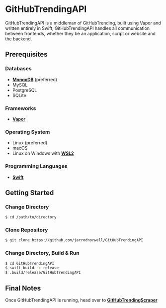 # GitHubTrendingAPI
GitHubTrendingAPI is a middleman of GitHubTrending, built using Vapor and written entirely in Swift, GitHubTrendingAPI handles all communication between frontends, whether they be an application, script or website and the backend.

## Prerequisites
### Databases
- **[MongoDB](https://mongodb.com)** (preferred)
- MySQL
- PostgreSQL
- SQLite

### Frameworks
- **[Vapor](https://github.com/vapor/vapor)**

### Operating System
- Linux (preferred)
- macOS
- Linux on Windows with **[WSL2](https://learn.microsoft.com/en-us/windows/wsl/install)**

### Programming Languages
- **[Swift](https://www.swift.org)**

## Getting Started
### Change Directory
```bash
$ cd /path/to/directory
```

### Clone Repository
```bash
$ git clone https://github.com/jarrodnorwell/GitHubTrendingAPI
```

### Change Directory, Build & Run
```bash
$ cd GitHubTrendingAPI
$ swift build -c release
$ .build/release/GitHubTrendingAPI
```

## Final Notes
Once GitHubTrendingAPI is running, head over to **[GitHubTrendingScraper](https://github.com/jarrodnorwell/GitHubTrendingScraper)**